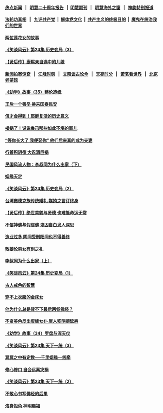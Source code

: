 #### [热点新闻](热点新闻.md?t=08230155)  &nbsp;&nbsp;|&nbsp;&nbsp; [明慧二十周年报告](https://github.com/gfw-breaker/mh-reports/blob/master/README.md?t=08230155) &nbsp;&nbsp;|&nbsp;&nbsp;[明慧期刊](https://github.com/gfw-breaker/mh-qikan) &nbsp;&nbsp;|&nbsp;&nbsp; [明慧海外之窗](https://github.com/gfw-breaker/mh-news/blob/master/README.md?t=08230155) &nbsp;&nbsp;|&nbsp;&nbsp; [神韵特别报道](https://github.com/gfw-breaker/mh-news/blob/master/shenyun.md?t=08230155) 

#### [法轮功真相](https://github.com/gfw-breaker/truth/blob/master/README.md?t=08230155) &nbsp;&nbsp;|&nbsp;&nbsp; [九评共产党](../../../../9ping.md/blob/master/README.md?t=08230155) &nbsp;|&nbsp; [解体党文化](../../../../jtdwh.md/blob/master/README.md?t=08230155)  &nbsp;|&nbsp; [共产主义的终极目的](../../../../gczydzjmd.md/blob/master/README.md?t=08230155) &nbsp;|&nbsp; [魔鬼在统治我们的世界](../../../../mgztzwmdsj.md/blob/master/README.md?t=08230155) 

#### [两位莲花女的故事](../pages/prog647/a102649127.md?t=08230155) 

#### [《笑谈风云》第24集 历史变局（3）](../pages/prog647/a102649134.md?t=08230155) 

#### [【贤后传】康熙亲自选中的儿媳](../pages/prog647/a102648586.md?t=08230155) 

#### [新闻拍案惊奇](http://167.71.119.71/dayu/) &nbsp;&nbsp;|&nbsp;&nbsp; [江峰时刻](http://167.71.119.71/today-in-history/) &nbsp;&nbsp;|&nbsp;&nbsp; [文昭谈古论今](http://167.71.119.71/wenzhao/) &nbsp;&nbsp;|&nbsp;&nbsp; [天亮时分](http://167.71.119.71/tianliang/) &nbsp;&nbsp;|&nbsp;&nbsp; [萧茗看世界](http://167.71.119.71/simonegao/)  &nbsp;&nbsp;|&nbsp;&nbsp; [北京老茶馆](http://167.71.119.71/teahouse/) 
#### [《幼学》故事（35）蔡伦造纸](../pages/prog647/a102648569.md?t=08230155) 

#### [王后一个善举 换来国泰民安](../pages/prog647/a102648357.md?t=08230155) 

#### [信才会得到！耶稣复活的历史意义](../pages/prog647/a102648280.md?t=08230155) 

#### [揭锅了！说说鲁迅那些如此不堪的事儿](../pages/prog647/a102647672.md?t=08230155) 

#### [“等你长大了 我便娶你” 他们后来真的成为夫妻](../pages/prog647/a102647657.md?t=08230155) 

#### [行善积阴德 大忍消巨祸](../pages/prog647/a102647644.md?t=08230155) 

#### [民国风流人物：李叔同为什么出家（下）](../pages/prog647/a102647636.md?t=08230155) 

#### [姻缘天定](../pages/prog647/a102646895.md?t=08230155) 

#### [《笑谈风云》第24集 历史变局（2）](../pages/prog647/a102646879.md?t=08230155) 

#### [台湾赛德克族传统婚礼 媒妁之言订终身](../pages/prog647/a102646649.md?t=08230155) 

#### [【贤后传】绝世美貌与贤德 也难抵命运无常](../pages/prog647/a102646047.md?t=08230155) 

#### [不信神佛与假信佛 鬼囚自白发人深思](../pages/prog647/a102646033.md?t=08230155) 

#### [造业过多 阴间受刑阳间也不得善终](../pages/prog647/a102646010.md?t=08230155) 

#### [敬姜论男女有别之礼](../pages/prog647/a102645258.md?t=08230155) 

#### [李叔同为什么出家（上）](../pages/prog647/a102645242.md?t=08230155) 

#### [《笑谈风云》第24集 历史变局（1）](../pages/prog647/a102645211.md?t=08230155) 

#### [古人戒色的智慧](../pages/prog647/a102644639.md?t=08230155) 

#### [穿不上衣服的金床女](../pages/prog647/a102644620.md?t=08230155) 

#### [他为什么总是背不下最后两卷佛经？](../pages/prog647/a102644587.md?t=08230155) 

#### [不贪美色反出资嫁女仆 唐人积阴德延寿](../pages/prog647/a102643957.md?t=08230155) 

#### [《幼学》故事（34）罗盘与浑天仪](../pages/prog647/a102643951.md?t=08230155) 

#### [《笑谈风云》第23集 天下一统（3）](../pages/prog647/a102643937.md?t=08230155) 

#### [冥冥之中有定数──千里姻缘一线牵](../pages/prog647/a102643074.md?t=08230155) 

#### [修心修口 自会远离灾祸](../pages/prog647/a102643036.md?t=08230155) 

#### [《笑谈风云》第23集 天下一统（2）](../pages/prog647/a102643014.md?t=08230155) 

#### [不敬心书写佛经的后果](../pages/prog647/a102642368.md?t=08230155) 

#### [洁身拒色 神明赐福](../pages/prog647/a102642363.md?t=08230155) 

